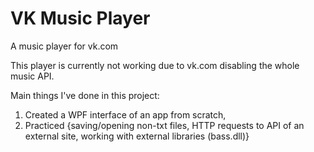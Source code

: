 # VK Music Player

A music player for vk.com

This player is currently not working due to vk.com disabling the whole music API.

Main things I've done in this project:
1. Created a WPF interface of an app from scratch,
2. Practiced {saving/opening non-txt files, HTTP requests to API of an external site, working with external libraries (bass.dll)}
